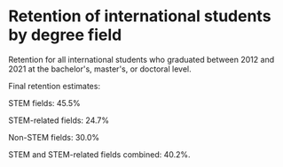 # Retention of international students by degree field
Retention for all international students who graduated between 2012 and 2021 at the bachelor's, master's, or doctoral level. 

Final retention estimates:

STEM fields: 45.5%

STEM-related fields: 24.7%

Non-STEM fields: 30.0%

STEM and STEM-related fields combined: 40.2%. 
